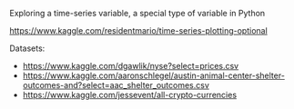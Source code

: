 Exploring a time-series variable, a special type of variable in Python

https://www.kaggle.com/residentmario/time-series-plotting-optional

Datasets:
- https://www.kaggle.com/dgawlik/nyse?select=prices.csv
- https://www.kaggle.com/aaronschlegel/austin-animal-center-shelter-outcomes-and?select=aac_shelter_outcomes.csv
- https://www.kaggle.com/jessevent/all-crypto-currencies
